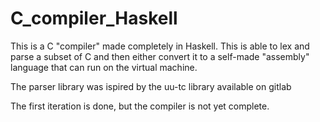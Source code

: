 # C_compiler_Haskell

This is a C "compiler" made completely in Haskell. This is able to lex and parse a subset of C and then either convert it to a self-made "assembly" language that can run on the virtual machine.

The parser library was ispired by the uu-tc library available on gitlab

The first iteration is done, but the compiler is not yet complete.
